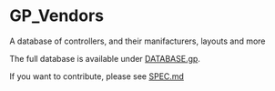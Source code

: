 # GP_Vendors
A database of controllers, and their manifacturers, layouts and more

The full database is available under [DATABASE.gp](DATABASE.gp).

If you want to contribute, please see [SPEC.md](SPEC.md)
